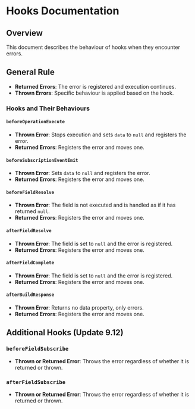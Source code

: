 # Hooks Documentation

## Overview

This document describes the behaviour of hooks when they encounter errors.

## General Rule

- **Returned Errors**: The error is registered and execution continues.
- **Thrown Errors**: Specific behaviour is applied based on the hook.

### Hooks and Their Behaviours

#### `beforeOperationExecute`

- **Thrown Error**: Stops execution and sets `data` to `null` and registers the error.
- **Returned Errors**: Registers the error and moves one.

#### `beforeSubscriptionEventEmit`

- **Thrown Error**: Sets `data` to `null` and registers the error.
- **Returned Errors**: Registers the error and moves one.

#### `beforeFieldResolve`

- **Thrown Error**: The field is not executed and is handled as if it has returned `null`.
- **Returned Errors**: Registers the error and moves one.

#### `afterFieldResolve`

- **Thrown Error**: The field is set to `null` and the error is registered.
- **Returned Errors**: Registers the error and moves one.

#### `afterFieldComplete`

- **Thrown Error**: The field is set to `null` and the error is registered.
- **Returned Errors**: Registers the error and moves one.

#### `afterBuildResponse`

- **Thrown Error**: Returns no data property, only errors.
- **Returned Errors**: Registers the error and moves one.

## Additional Hooks (Update 9.12)

### `beforeFieldSubscribe`

- **Thrown or Returned Error**: Throws the error regardless of whether it is returned or thrown.

### `afterFieldSubscribe`

- **Thrown or Returned Error**: Throws the error regardless of whether it is returned or thrown.
